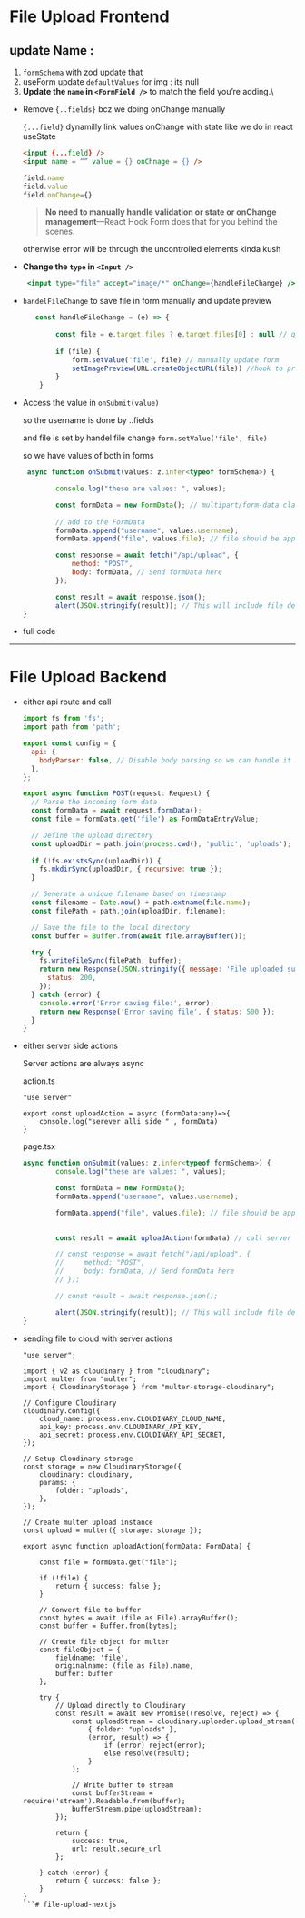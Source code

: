 # File Upload Frontend

## update Name :

1. `formSchema` with zod update that
2. useForm update `defaultValues` for img : its null 
3. **Update the `name` in `<FormField />`** to match the field you’re adding.\

- Remove  `{..fields}` bcz we doing onChange manually
    
    
    `{...field}`  dynamilly link values onChange with state like we do in react useState
    
    ```html
    <input {...field} />
    <input name = “” value = {} onChnage = {} />
    ```
    
    ```jsx
    field.name 
    field.value
    field.onChange={}
    ```
    
    > **No need to manually handle validation or state or onChange management**—React Hook Form does that for you behind the scenes.
    > 
    
    otherwise error will be through the uncontrolled elements kinda kush 
    

- **Change the `type` in `<Input />`**
    
    ```jsx
     <input type="file" accept="image/*" onChange={handleFileChange} />
    ```
    
- `handelFileChange` to save file in form manually and update preview
    
    ```jsx
       const handleFileChange = (e) => {
       
            const file = e.target.files ? e.target.files[0] : null // go the file after change
            
            if (file) {
                form.setValue('file', file) // manually update form 
                setImagePreview(URL.createObjectURL(file)) //hook to preview file 
            }
        }
    ```
    

- Access the value in `onSubmit(value)`
    
    
    so the username is done by ..fields 
    
    and file is set by handel file change `form.setValue('file', file)`
    
    so we have values of both in forms
    
    ```jsx
     async function onSubmit(values: z.infer<typeof formSchema>) {
    
            console.log("these are values: ", values);
    
            const formData = new FormData(); // multipart/form-data class
            
            // add to the FormData 
            formData.append("username", values.username);
            formData.append("file", values.file); // file should be appended from form data
    
            const response = await fetch("/api/upload", {
                method: "POST",
                body: formData, // Send formData here
            });
    
            const result = await response.json();
            alert(JSON.stringify(result)); // This will include file details from the response
    }
    ```
    

- full code

---

# File Upload Backend

- either api  route and call
    
    ```jsx
    import fs from 'fs';
    import path from 'path';
    
    export const config = {
      api: {
        bodyParser: false, // Disable body parsing so we can handle it manually
      },
    };
    
    export async function POST(request: Request) {
      // Parse the incoming form data
      const formData = await request.formData();
      const file = formData.get('file') as FormDataEntryValue;
    
      // Define the upload directory
      const uploadDir = path.join(process.cwd(), 'public', 'uploads');
      
      if (!fs.existsSync(uploadDir)) {
        fs.mkdirSync(uploadDir, { recursive: true });
      }
    
      // Generate a unique filename based on timestamp
      const filename = Date.now() + path.extname(file.name);
      const filePath = path.join(uploadDir, filename);
    
      // Save the file to the local directory
      const buffer = Buffer.from(await file.arrayBuffer());
    
      try {
        fs.writeFileSync(filePath, buffer);
        return new Response(JSON.stringify({ message: 'File uploaded successfully', filename }), {
          status: 200,
        });
      } catch (error) {
        console.error('Error saving file:', error);
        return new Response('Error saving file', { status: 500 });
      }
    }
    
    ```
    
- either server side actions
    
    <aside>
    
    Server actions are always async
    
    </aside>
    
    action.ts
    
    ```tsx
    "use server"
    
    export const uploadAction = async (formData:any)=>{
        console.log("serever alli side " , formData)
    }
    
    ```
    
    page.tsx
    
    ```jsx
    async function onSubmit(values: z.infer<typeof formSchema>) {
            console.log("these are values: ", values);
    
            const formData = new FormData();
            formData.append("username", values.username);
    
            formData.append("file", values.file); // file should be appended from form data
    
            
            const result = await uploadAction(formData) // call server fn
    
            // const response = await fetch("/api/upload", {
            //     method: "POST",
            //     body: formData, // Send formData here
            // });
    
            // const result = await response.json();
    
            alert(JSON.stringify(result)); // This will include file details from the response
    }
    
    ```
    
- sending file to cloud with server actions
    
   
    
    ```tsx
    "use server";
    
    import { v2 as cloudinary } from "cloudinary";
    import multer from "multer";
    import { CloudinaryStorage } from "multer-storage-cloudinary";
    
    // Configure Cloudinary
    cloudinary.config({
        cloud_name: process.env.CLOUDINARY_CLOUD_NAME,
        api_key: process.env.CLOUDINARY_API_KEY,
        api_secret: process.env.CLOUDINARY_API_SECRET,
    });
    
    // Setup Cloudinary storage
    const storage = new CloudinaryStorage({
        cloudinary: cloudinary,
        params: {
            folder: "uploads",
        },
    });
    
    // Create multer upload instance
    const upload = multer({ storage: storage });
    
    export async function uploadAction(formData: FormData) {
    
        const file = formData.get("file");
        
        if (!file) {
            return { success: false };
        }
    
        // Convert file to buffer
        const bytes = await (file as File).arrayBuffer();
        const buffer = Buffer.from(bytes);
    
        // Create file object for multer
        const fileObject = {
            fieldname: 'file',
            originalname: (file as File).name,
            buffer: buffer
        };
    
        try {
            // Upload directly to Cloudinary
            const result = await new Promise((resolve, reject) => {
                const uploadStream = cloudinary.uploader.upload_stream(
                    { folder: "uploads" },
                    (error, result) => {
                        if (error) reject(error);
                        else resolve(result);
                    }
                );
    
                // Write buffer to stream
                const bufferStream = require('stream').Readable.from(buffer);
                bufferStream.pipe(uploadStream);
            });
    
            return {
                success: true,
                url: result.secure_url
            };
    
        } catch (error) {
            return { success: false };
        }
    }
    ```# file-upload-nextjs
